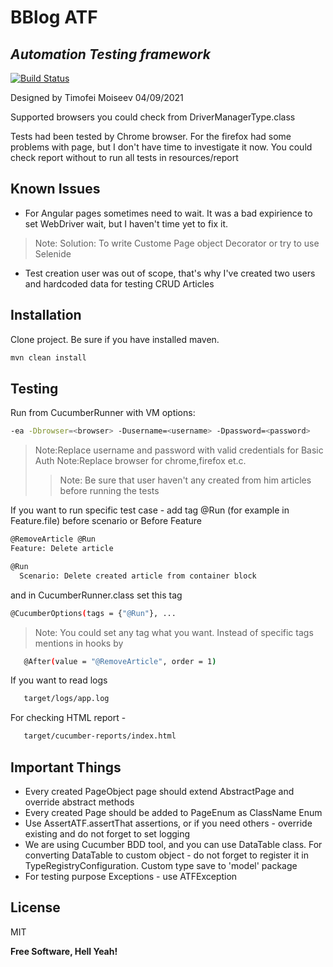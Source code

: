 # BBlog ATF
## _Automation Testing framework_



[![Build Status](https://travis-ci.org/joemccann/dillinger.svg?branch=master)](https://travis-ci.org/joemccann/dillinger)

Designed by Timofei Moiseev 04/09/2021

Supported browsers you could check from DriverManagerType.class



Tests had been tested by Chrome browser. For the firefox had some problems with page, but I don't have time to investigate it now.
You could check report without to run all tests in resources/report

## Known Issues

- For Angular pages sometimes need to wait. It was a bad expirience to set WebDriver wait, but I haven't time yet to fix it.
> Note: Solution: To write Custome Page object Decorator or try to use Selenide
- Test creation user was out of scope, that's why I've created two users and hardcoded data for testing CRUD Articles



## Installation

Clone project.
Be sure if you have installed maven.


```sh
mvn clean install
```



## Testing


Run from CucumberRunner with VM options:

```sh
-ea -Dbrowser=<browser> -Dusername=<username> -Dpassword=<password>
```
> Note:Replace username and password with valid credentials for Basic Auth
> Note:Replace browser for chrome,firefox et.c.
> > Note: Be sure that user haven't any created from him articles before running the tests


If you want to run specific test case - add tag @Run (for example in Feature.file) before scenario or Before Feature
```sh
@RemoveArticle @Run
Feature: Delete article
```

```sh
@Run
  Scenario: Delete created article from container block
```
and in CucumberRunner.class set this tag
```sh
@CucumberOptions(tags = {"@Run"}, ...
```
> Note: You could set any tag what you want. Instead of specific tags mentions in hooks by
```sh
   @After(value = "@RemoveArticle", order = 1)
```




If you want to read logs

```sh
   target/logs/app.log
```
For checking HTML report - 
```sh
   target/cucumber-reports/index.html
```


## Important Things

- Every created PageObject page should extend AbstractPage and override abstract methods
- Every created Page should be added to PageEnum as ClassName Enum
- Use AssertATF.assertThat assertions, or if you need others - override existing and do not forget to set logging
- We are using Cucumber BDD tool, and you can use DataTable class. For converting DataTable to custom object - do not forget to register it in TypeRegistryConfiguration. Custom type save to 'model' package
- For testing purpose Exceptions - use ATFException

## License

MIT

**Free Software, Hell Yeah!**

[//]: # (These are reference links used in the body of this note and get stripped out when the markdown processor does its job. There is no need to format nicely because it shouldn't be seen. Thanks SO - http://stackoverflow.com/questions/4823468/store-comments-in-markdown-syntax)

[dill]: <https://github.com/joemccann/dillinger>
[git-repo-url]: <https://github.com/joemccann/dillinger.git>
[john gruber]: <http://daringfireball.net>
[df1]: <http://daringfireball.net/projects/markdown/>
[markdown-it]: <https://github.com/markdown-it/markdown-it>
[Ace Editor]: <http://ace.ajax.org>
[node.js]: <http://nodejs.org>
[Twitter Bootstrap]: <http://twitter.github.com/bootstrap/>
[jQuery]: <http://jquery.com>
[@tjholowaychuk]: <http://twitter.com/tjholowaychuk>
[express]: <http://expressjs.com>
[AngularJS]: <http://angularjs.org>
[Gulp]: <http://gulpjs.com>

[PlDb]: <https://github.com/joemccann/dillinger/tree/master/plugins/dropbox/README.md>
[PlGh]: <https://github.com/joemccann/dillinger/tree/master/plugins/github/README.md>
[PlGd]: <https://github.com/joemccann/dillinger/tree/master/plugins/googledrive/README.md>
[PlOd]: <https://github.com/joemccann/dillinger/tree/master/plugins/onedrive/README.md>
[PlMe]: <https://github.com/joemccann/dillinger/tree/master/plugins/medium/README.md>
[PlGa]: <https://github.com/RahulHP/dillinger/blob/master/plugins/googleanalytics/README.md>
